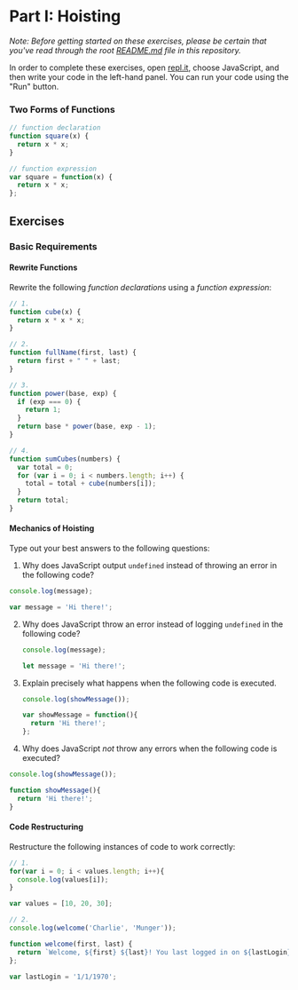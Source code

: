 # Part I: Hoisting

*Note: Before getting started on these exercises, please be certain that you've read through the root [README.md](../README.md) file in this repository.*

In order to complete these exercises, open [repl.it](https://repl.it/), choose JavaScript, and then write your code in the left-hand panel. You can run your code using the "Run" button.

### Two Forms of Functions

```js
// function declaration
function square(x) {
  return x * x;
}

// function expression
var square = function(x) {
  return x * x;
};
```

## Exercises

### Basic Requirements

#### Rewrite Functions

Rewrite the following *function declarations* using a *function expression*:

 ```js
 // 1.
 function cube(x) {
   return x * x * x;
 }

 // 2.
 function fullName(first, last) {
   return first + " " + last;
 }

 // 3.
 function power(base, exp) {
   if (exp === 0) {
     return 1;
   }
   return base * power(base, exp - 1);
 }

 // 4.
 function sumCubes(numbers) {
   var total = 0;
   for (var i = 0; i < numbers.length; i++) {
     total = total + cube(numbers[i]);
   }
   return total;
 }
 ```
#### Mechanics of Hoisting

Type out your best answers to the following questions:

1. Why does JavaScript output `undefined` instead of throwing an error in the following code?

  ```js
  console.log(message);

  var message = 'Hi there!';
  ```

2. Why does JavaScript throw an error instead of logging `undefined` in the following code?

    ```js
    console.log(message);

    let message = 'Hi there!';
    ```

3. Explain precisely what happens when the following code is executed.

    ```js
    console.log(showMessage());

    var showMessage = function(){
      return 'Hi there!';
    };
    ```

4. Why does JavaScript *not* throw any errors when the following code is executed?

  ```js
  console.log(showMessage());

  function showMessage(){
    return 'Hi there!';
  }
  ```

#### Code Restructuring

Restructure the following instances of code to work correctly:

 ```js
 // 1.
 for(var i = 0; i < values.length; i++){
   console.log(values[i]);
 }

 var values = [10, 20, 30];
 ```
 ```js
 // 2.
 console.log(welcome('Charlie', 'Munger'));

 function welcome(first, last) {
   return `Welcome, ${first} ${last}! You last logged in on ${lastLogin}.`
 };

 var lastLogin = '1/1/1970';
 ```
